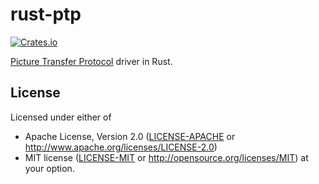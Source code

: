 
# rust-ptp

[![Crates.io](https://img.shields.io/crates/v/ptp.svg?style=flat)](https://crates.io/crates/ptp)

[Picture Transfer Protocol](https://en.wikipedia.org/wiki/Picture_Transfer_Protocol) driver in Rust.

## License

Licensed under either of
 * Apache License, Version 2.0 ([LICENSE-APACHE](LICENSE-APACHE) or http://www.apache.org/licenses/LICENSE-2.0)
 * MIT license ([LICENSE-MIT](LICENSE-MIT) or http://opensource.org/licenses/MIT)
at your option.

